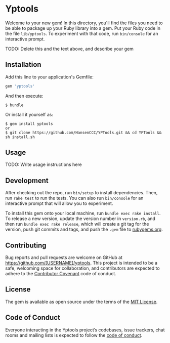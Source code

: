 # Yptools

Welcome to your new gem! In this directory, you'll find the files you need to be able to package up your Ruby library into a gem. Put your Ruby code in the file `lib/yptools`. To experiment with that code, run `bin/console` for an interactive prompt.

TODO: Delete this and the text above, and describe your gem

## Installation

Add this line to your application's Gemfile:

```ruby
gem 'yptools'
```

And then execute:

    $ bundle

Or install it yourself as:

    $ gem install yptools
    or
    $ git clone https://github.com/HansenCCC/YPTools.git && cd YPTools && sh install.sh

## Usage

TODO: Write usage instructions here

## Development

After checking out the repo, run `bin/setup` to install dependencies. Then, run `rake test` to run the tests. You can also run `bin/console` for an interactive prompt that will allow you to experiment.

To install this gem onto your local machine, run `bundle exec rake install`. To release a new version, update the version number in `version.rb`, and then run `bundle exec rake release`, which will create a git tag for the version, push git commits and tags, and push the `.gem` file to [rubygems.org](https://rubygems.org).

## Contributing

Bug reports and pull requests are welcome on GitHub at https://github.com/[USERNAME]/yptools. This project is intended to be a safe, welcoming space for collaboration, and contributors are expected to adhere to the [Contributor Covenant](http://contributor-covenant.org) code of conduct.

## License

The gem is available as open source under the terms of the [MIT License](https://opensource.org/licenses/MIT).

## Code of Conduct

Everyone interacting in the Yptools project’s codebases, issue trackers, chat rooms and mailing lists is expected to follow the [code of conduct](https://github.com/[USERNAME]/yptools/blob/master/CODE_OF_CONDUCT.md).
